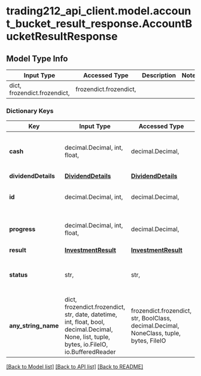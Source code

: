 # trading212_api_client.model.account_bucket_result_response.AccountBucketResultResponse

## Model Type Info
Input Type | Accessed Type | Description | Notes
------------ | ------------- | ------------- | -------------
dict, frozendict.frozendict,  | frozendict.frozendict,  |  | 

### Dictionary Keys
Key | Input Type | Accessed Type | Description | Notes
------------ | ------------- | ------------- | ------------- | -------------
**cash** | decimal.Decimal, int, float,  | decimal.Decimal,  | Amount of money put into the pie in account currency | [optional] 
**dividendDetails** | [**DividendDetails**](DividendDetails.md) | [**DividendDetails**](DividendDetails.md) |  | [optional] 
**id** | decimal.Decimal, int,  | decimal.Decimal,  |  | [optional] value must be a 64 bit integer
**progress** | decimal.Decimal, int, float,  | decimal.Decimal,  | Progress of the pie based on the set goal | [optional] 
**result** | [**InvestmentResult**](InvestmentResult.md) | [**InvestmentResult**](InvestmentResult.md) |  | [optional] 
**status** | str,  | str,  | Status of the pie based on the set goal | [optional] must be one of ["AHEAD", "ON_TRACK", "BEHIND", ] 
**any_string_name** | dict, frozendict.frozendict, str, date, datetime, int, float, bool, decimal.Decimal, None, list, tuple, bytes, io.FileIO, io.BufferedReader | frozendict.frozendict, str, BoolClass, decimal.Decimal, NoneClass, tuple, bytes, FileIO | any string name can be used but the value must be the correct type | [optional]

[[Back to Model list]](../../README.md#documentation-for-models) [[Back to API list]](../../README.md#documentation-for-api-endpoints) [[Back to README]](../../README.md)

